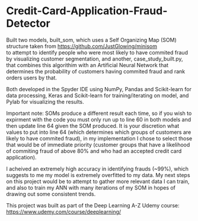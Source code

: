 # Credit-Card-Application-Fraud-Detector

Built two models, built_som, which uses a Self Organizing Map (SOM) structure taken from https://github.com/JustGlowing/minisom  
to attempt to identify people who were most likely to have commited fraud by visualizing customer segmentation, and another,
case_study_built.py, that combines this algorithim with an Artificial Neural Network that determines the probability of 
customers having commited fraud and rank orders users by that.

Both developed in the Spyder IDE using NumPy, Pandas and Scikit-learn for data processing, Keras and Scikit-learn for 
training/iterating on model, and Pylab for visualizing the results.

Important note: SOMs produce a different result each time, so if you wish to expirment with the code you must only run up to 
line 60 in both models and then update line 64 given the SOM produced. It is your discretion what values to put into 
line 64 (which determines which groups of customers are likely to have commited fraud), in my implementation I chose 
to select those that would be of immediate priority (customer groups that have a likelihood of commiting fraud of above 80% and 
who had an accepted credit card application).

I acheived an extremely high accuracy in identifying frauds (~99%), which suggests to me my model is extremely overfitted to 
my data. My next steps on this project would be to attempt to gather more relevant data I can train, and also to train my 
ANN with many iterations of my SOM in hopes of drawing out some consistent trends.

This project was built as part of the Deep Learning A-Z Udemy course: https://www.udemy.com/course/deeplearning/
